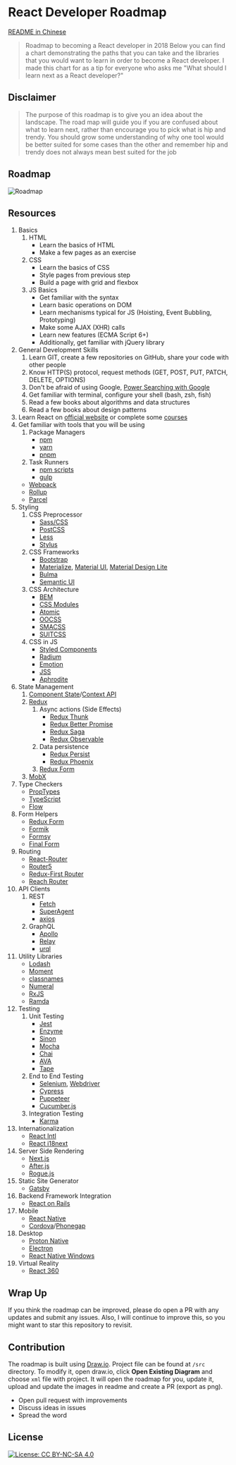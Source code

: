 # React Developer Roadmap
[README in Chinese](README-CN.md)

> Roadmap to becoming a React developer in 2018
Below you can find a chart demonstrating the paths that you can take and the libraries that you would want to learn in order to become a React developer. I made this chart for as a tip for everyone who asks me "What should I learn next as a React developer?"

## Disclaimer
> The purpose of this roadmap is to give you an idea about the landscape. The road map will guide you if you are confused about what to learn next, rather than encourage you to pick what is hip and trendy. You should grow some understanding of why one tool would be better suited for some cases than the other and remember hip and trendy does not always mean best suited for the job

## Roadmap

![Roadmap](./roadmap.png)

## Resources

1. Basics
    1. HTML
        * Learn the basics of HTML
        * Make a few pages as an exercise
    2. CSS
        * Learn the basics of CSS
        * Style pages from previous step
        * Build a page with grid and flexbox
    3. JS Basics
        * Get familiar with the syntax
        * Learn basic operations on DOM
        * Learn mechanisms typical for JS (Hoisting, Event Bubbling, Prototyping)
        * Make some AJAX (XHR) calls
        * Learn new features (ECMA Script 6+)
        * Additionally, get familiar with jQuery library
2. General Development Skills
    1. Learn GIT, create a few repositories on GitHub, share your code with other people
    2. Know HTTP(S) protocol, request methods (GET, POST, PUT, PATCH, DELETE, OPTIONS)
    3. Don't be afraid of using Google, [Power Searching with Google](http://www.powersearchingwithgoogle.com/)
    4. Get familiar with terminal, configure your shell (bash, zsh, fish)
    5. Read a few books about algorithms and data structures
    6. Read a few books about design patterns
3. Learn React on [official website](https://reactjs.org/tutorial/tutorial.html) or complete some [courses](https://egghead.io/courses/the-beginner-s-guide-to-react)
4. Get familiar with tools that you will be using
    1. Package Managers
        * [npm](https://www.npmjs.com/)
        * [yarn](https://yarnpkg.com/lang/en/)
        * [pnpm](https://pnpm.js.org/)
    2. Task Runners
        * [npm scripts](https://docs.npmjs.com/misc/scripts)
        * [gulp](https://gulpjs.com/)
    * [Webpack](https://webpack.js.org/)
    * [Rollup](https://rollupjs.org/guide/en)
    * [Parcel](https://parceljs.org/)
5. Styling
    1. CSS Preprocessor
        * [Sass/CSS](https://sass-lang.com/)
        * [PostCSS](https://postcss.org/)
        * [Less](http://lesscss.org/)
        * [Stylus](http://stylus-lang.com/)
    2. CSS Frameworks
        * [Bootstrap](https://getbootstrap.com/)
        * [Materialize](https://materializecss.com/), [Material UI](https://material-ui.com/), [Material Design Lite](https://getmdl.io/)
        * [Bulma](https://bulma.io/)
        * [Semantic UI](https://semantic-ui.com/)
    3. CSS Architecture
        * [BEM](http://getbem.com/)
        * [CSS Modules](https://github.com/css-modules/css-modules)
        * [Atomic](https://acss.io/)
        * [OOCSS](https://github.com/stubbornella/oocss/wiki)
        * [SMACSS](https://smacss.com/)
        * [SUITCSS](https://suitcss.github.io/)
    4. CSS in JS
        * [Styled Components](https://www.styled-components.com/)
        * [Radium](https://formidable.com/open-source/radium/)
        * [Emotion](https://emotion.sh/)
        * [JSS](http://cssinjs.org/)
        * [Aphrodite](https://github.com/Khan/aphrodite)
6. State Management
    1. [Component State](https://reactjs.org/docs/faq-state.html)/[Context API](https://reactjs.org/docs/context.html)
    2. [Redux](https://redux.js.org/)
        1. Async actions (Side Effects)
            * [Redux Thunk](https://github.com/reduxjs/redux-thunk)
            * [Redux Better Promise](https://github.com/Lukasz-pluszczewski/redux-better-promise)
            * [Redux Saga](https://redux-saga.js.org/)
            * [Redux Observable](https://redux-observable.js.org)
        2. Data persistence
            * [Redux Persist](https://github.com/rt2zz/redux-persist)
            * [Redux Phoenix](https://github.com/adam-golab/redux-phoenix)
        3. [Redux Form](https://redux-form.com)
    3. [MobX](https://mobx.js.org/)
7. Type Checkers
    * [PropTypes](https://reactjs.org/docs/typechecking-with-proptypes.html)
    * [TypeScript](https://www.typescriptlang.org/)
    * [Flow](https://flow.org/en/)
8. Form Helpers
    * [Redux Form](https://redux-form.com)
    * [Formik](https://github.com/jaredpalmer/formik)
    * [Formsy](https://github.com/formsy/formsy-react)
    * [Final Form](https://github.com/final-form/final-form)
9. Routing
    * [React-Router](https://reacttraining.com/react-router/)
    * [Router5](https://router5.js.org/)
    * [Redux-First Router](https://github.com/faceyspacey/redux-first-router)
    * [Reach Router](https://reach.tech/router/)
10. API Clients
    1. REST
        * [Fetch](https://developer.mozilla.org/en-US/docs/Web/API/Fetch_API)
        * [SuperAgent](https://visionmedia.github.io/superagent/)
        * [axios](https://github.com/axios/axios)
    2. GraphQL
        * [Apollo](https://www.apollographql.com/docs/react/)
        * [Relay](https://facebook.github.io/relay/)
        * [urql](https://github.com/FormidableLabs/urql)
11. Utility Libraries
    * [Lodash](https://lodash.com/)
    * [Moment](https://momentjs.com/)
    * [classnames](https://github.com/JedWatson/classnames)
    * [Numeral](http://numeraljs.com/)
    * [RxJS](http://reactivex.io/)
    * [Ramda](https://ramdajs.com/)
12. Testing
    1. Unit Testing
        * [Jest](https://facebook.github.io/jest/)
        * [Enzyme](http://airbnb.io/enzyme/)
        * [Sinon](http://sinonjs.org/)
        * [Mocha](https://mochajs.org/)
        * [Chai](http://www.chaijs.com/)
        * [AVA](https://github.com/avajs/ava)
        * [Tape](https://github.com/substack/tape)
    2. End to End Testing
        * [Selenium](https://www.seleniumhq.org/), [Webdriver](http://webdriver.io/)
        * [Cypress](https://cypress.io/)
        * [Puppeteer](https://pptr.dev/)
        * [Cucumber.js](https://github.com/cucumber/cucumber-js)
    3. Integration Testing
        * [Karma](https://karma-runner.github.io/)
13. Internationalization
    * [React Intl](https://github.com/yahoo/react-intl)
    * [React i18next](https://react.i18next.com/)
14. Server Side Rendering
    * [Next.js](https://nextjs.org/)
    * [After.js](https://github.com/jaredpalmer/after.js)
    * [Rogue.js](https://github.com/alidcastano/rogue.js)
15. Static Site Generator
    * [Gatsby](https://www.gatsbyjs.org/)
16. Backend Framework Integration
    * [React on Rails](https://shakacode.gitbooks.io/react-on-rails/content/)
17. Mobile
    * [React Native](https://facebook.github.io/react-native/)
    * [Cordova](https://cordova.apache.org/)/[Phonegap](https://phonegap.com/)
18. Desktop
    * [Proton Native](https://proton-native.js.org/)
    * [Electron](https://electronjs.org/)
    * [React Native Windows](https://github.com/Microsoft/react-native-windows)
19. Virtual Reality
    * [React 360](https://facebook.github.io/react-360/)

## Wrap Up

If you think the roadmap can be improved, please do open a PR with any updates and submit any issues. Also, I will continue to improve this, so you might want to star this repository to revisit.

## Contribution

The roadmap is built using [Draw.io](https://www.draw.io/). Project file can be found at `/src` directory. To modify it, open draw.io, click **Open Existing Diagram** and choose `xml` file with project. It will open the roadmap for you, update it, upload and update the images in readme and create a PR (export as png).

- Open pull request with improvements
- Discuss ideas in issues
- Spread the word

## License

[![License: CC BY-NC-SA 4.0](https://img.shields.io/badge/License-CC%20BY--NC--SA%204.0-lightgrey.svg)](https://creativecommons.org/licenses/by-nc-sa/4.0/)
